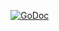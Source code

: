 [![GoDoc](https://img.shields.io/badge/godoc-reference-blue.svg?style=flat-square)](https://godoc.org/github.com/go-gonzo/archive)
